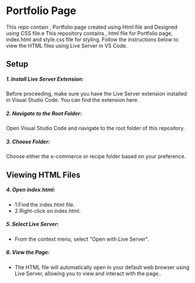 # Portfolio Page
This repo contain , Portfolio page created using Html file and Designed using CSS file.e
This repository contains , html file for Portfolio page, index.html and style.css file for styling. Follow the instructions below to view the HTML files using Live Server in VS Code.
<h2>Setup</h2>

<h5>1. Install Live Server Extension:</h5>
    Before proceeding, make sure you have the Live Server extension installed in Visual Studio Code. You can find the extension here.
    
<h5>2. Navigate to the Root Folder:</h5>
    Open Visual Studio Code and navigate to the root folder of this repository.
    
<h5>3. Choose Folder:</h5>
    Choose either the e-commerce or recipe folder based on your preference.

<h2>Viewing HTML Files</h2>
<h5>4. Open index.html:</h5>
   <ul>
     <li> 1.Find the index.html file.</li>
      <li>2.Right-click on index.html.</li>
   </ul>
<h5>5. Select Live Server:</h5>
    <ul>
     <li>From the context menu, select "Open with Live Server".</li>
    </ul>


<h5>6. View the Page:</h5>
<ul>
     <li>The HTML file will automatically open in your default web browser using Live Server, allowing you to view and interact with the page..</li>
    </ul>
     
